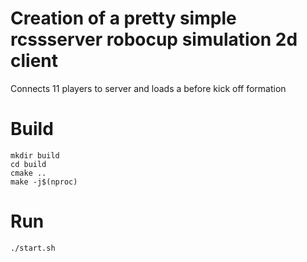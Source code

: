# Creation of a pretty simple rcssserver robocup simulation 2d client 
Connects 11 players to server and loads a before kick off formation

# Build

```
mkdir build
cd build
cmake ..
make -j$(nproc)
```

# Run

```
./start.sh
```
